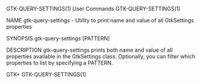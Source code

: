 GTK-QUERY-SETTINGS(1)                                                                                                                                User Commands                                                                                                                                GTK-QUERY-SETTINGS(1)

NAME
       gtk-query-settings - Utility to print name and value of all GtkSettings properties

SYNOPSIS
       gtk-query-settings [PATTERN]

DESCRIPTION
       gtk-query-settings prints both name and value of all properties available in the GtkSettings class. Optionally, you can filter which properties to list by specifying a PATTERN.

GTK+                                                                                                                                                                                                                                                                                              GTK-QUERY-SETTINGS(1)
